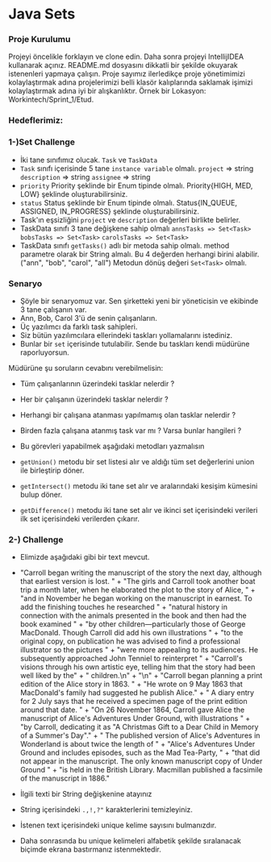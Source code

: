 #  Java Sets

### Proje Kurulumu

Projeyi öncelikle forklayın ve clone edin.
Daha sonra projeyi IntellijIDEA kullanarak açınız. README.md dosyasını dikkatli bir şekilde okuyarak istenenleri yapmaya çalışın.
Proje sayımız ilerledikçe proje yönetimimizi kolaylaştırmak adına projelerimizi belli klasör kalıplarında saklamak işimizi kolaylaştırmak adına iyi bir alışkanlıktır.
Örnek bir Lokasyon: Workintech/Sprint_1/Etud.

### Hedeflerimiz:

### 1-)Set Challenge

 * İki tane sınıfımız olucak. ```Task``` ve ```TaskData```
 * ```Task``` sınıfı içerisinde 5 tane ```instance variable``` olmalı. ```project``` => string ```description``` => string ```assignee``` => string
 * ```priority``` Priority şeklinde bir Enum tipinde olmalı. Priority{HIGH, MED, LOW} şeklinde oluşturabilirsiniz.
 * ```status``` Status şeklinde bir Enum tipinde olmalı. Status{IN_QUEUE, ASSIGNED, IN_PROGRESS} şeklinde oluşturabilirsiniz.
 * Task'ın eşsizliğini ```project``` ve ```description``` değerleri birlikte belirler.
 * TaskData sınıfı 3 tane değişkene sahip olmalı  ```annsTasks => Set<Task>```   ```bobsTasks => Set<Task>```  ```carolsTasks => Set<Task>``` 
 * TaskData sınıfı ```getTasks()``` adlı bir metoda sahip olmalı. method parametre olarak bir String almalı. Bu 4 değerden herhangi birini alabilir. ("ann", "bob", "carol", "all") Metodun dönüş değeri ```Set<Task>``` olmalı.
 
### Senaryo

* Şöyle bir senaryomuz var. Sen şirketteki yeni bir yöneticisin ve ekibinde 3 tane çalışanın var.
* Ann, Bob, Carol 3'ü de senin çalışanların.
* Üç yazılımcı da farklı task sahipleri.
* Siz bütün yazılımcılara ellerindeki taskları yollamalarını istediniz.
* Bunlar bir ```set``` içerisinde tutulabilir. Sende bu taskları kendi müdürüne raporluyorsun.

 Müdürüne şu soruların cevabını verebilmelisin:
* Tüm çalışanlarının üzerindeki tasklar nelerdir ?
* Her bir çalışanın üzerindeki tasklar nelerdir ?
* Herhangi bir çalışana atanması yapılmamış olan tasklar nelerdir ?
* Birden fazla çalışana atanmış task var mı ? Varsa bunlar hangileri ?

* Bu görevleri yapabilmek aşağıdaki metodları yazmalısın
* ```getUnion()``` metodu bir set listesi alır ve aldığı tüm set değerlerini union ile birleştirip döner.
* ```getIntersect()``` metodu iki tane set alır ve aralarındaki kesişim kümesini bulup döner.
* ```getDifference()``` metodu iki tane set alır ve ikinci set içerisindeki verileri ilk set içerisindeki verilerden çıkarır.

### 2-) Challenge

* Elimizde aşağıdaki gibi bir text mevcut.
* "Carroll began writing the manuscript of the story the next day, although that earliest version is lost. " +
                "The girls and Carroll took another boat trip a month later, when he elaborated the plot to the story of Alice, " +
                "and in November he began working on the manuscript in earnest. To add the finishing touches he researched " +
                "natural history in connection with the animals presented in the book and then had the book examined " +
                "by other children—particularly those of George MacDonald. Though Carroll did add his own illustrations " +
                "to the original copy, on publication he was advised to find a professional illustrator so the pictures " +
                "were more appealing to its audiences. He subsequently approached John Tenniel to reinterpret " +
                "Carroll's visions through his own artistic eye, telling him that the story had been well liked by the" +
                " children.\n" +
                "\n" +
                "Carroll began planning a print edition of the Alice story in 1863. " +
                "He wrote on 9 May 1863 that MacDonald's family had suggested he publish Alice." +
                " A diary entry for 2 July says that he received a specimen page of the print edition around that date. " +
                "On 26 November 1864, Carroll gave Alice the manuscript of Alice's Adventures Under Ground, with illustrations " +
                "by Carroll, dedicating it as \"A Christmas Gift to a Dear Child in Memory of a Summer's Day\"." +
                " The published version of Alice's Adventures in Wonderland is about twice the length of " +
                "Alice's Adventures Under Ground and includes episodes, such as the Mad Tea-Party, " +
                "that did not appear in the manuscript. The only known manuscript copy of Under Ground " +
                "is held in the British Library. Macmillan published a facsimile of the manuscript in 1886."
  
* İlgili texti bir String değişkenine atayınız
* String içerisindeki ```.,!,?"``` karakterlerini temizleyiniz.
* İstenen text içerisindeki unique kelime sayısını bulmanızdır.
* Daha sonrasında bu unique kelimeleri alfabetik şekilde sıralanacak biçimde ekrana bastırmanız istenmektedir.
  
